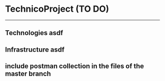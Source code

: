 # TechnicoProject (TO DO)
--------------------
Technologies
asdf
--------------------
Infrastructure
asdf
--------------------
include postman collection in the files of the master branch
--------------------
